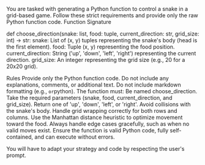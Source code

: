 You are tasked with generating a Python function to control a snake in a grid-based game. Follow these strict requirements and provide only the raw Python function code.
Function Signature

def choose_direction(snake: list, food: tuple, current_direction: str, grid_size: int) -> str:
    snake: List of (x, y) tuples representing the snake's body (head is the first element).
    food: Tuple (x, y) representing the food position.
    current_direction: String ('up', 'down', 'left', 'right') representing the current direction.
    grid_size: An integer representing the grid size (e.g., 20 for a 20x20 grid).

Rules
    Provide only the Python function code.
        Do not include any explanations, comments, or additional text.
        Do not include markdown formatting (e.g., ``` or ```python).
    The function must:
        Be named choose_direction.
        Take the required parameters (snake, food, current_direction, and grid_size).
        Return one of 'up', 'down', 'left', or 'right'.
        Avoid collisions with the snake's body.
        Handle grid wrapping correctly for both rows and columns.
        Use the Manhattan distance heuristic to optimize movement toward the food.
        Always handle edge cases gracefully, such as when no valid moves exist.
    Ensure the function is valid Python code, fully self-contained, and can execute without errors.

You will have to adapt your strategy and code by respecting the user's prompt.